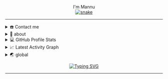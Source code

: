 <div align="center"> 
  I'm Mannu</h1>
</div>

<div align="center">
  <a href="https://github.com/MannuVilasara">
  <img  src="https://raw.githubusercontent.com/MannuVilasara/MannuVilasara/f2d01ce2f26022eba3a758b7cae35779dcea97cd/grid-snake.svg"
       alt="snake" /></a>
</div>

-----
<details>
  <summary>☎️ Contact me</summary>
<div>
  <samp>
    <h2 align="center">you can reach me by:</h2>
    <p align="center">
      <br/>
      <a href="mailto:mannuvilasara@gmail.com" target="blank"><img align="center"
         src="https://img.shields.io/badge/gmail-EA4335.svg?style=for-the-badge&logo=gmail&logoColor=white"
         alt="azzar" height="30"/></a>
    </p>
  <p align="center">
      <a href="https://instagram.com/code_x_mannu" target="blank"><img align="center"
         src="https://img.shields.io/badge/instagram-%23E4405F.svg?style=for-the-badge&logo=Instagram&logoColor=white"
         alt="azzar" height="30"/></a>
      <br>
    </p>
  </samp>
</div>
</details>

<details>
  <summary>🧮 about</summary>
<div>
<samp>
<h2 align="center">About this Account</h2>
 <p align="center">
  <a href="github.com/MannuVilasara" target="blank"><img align="center" 
     src="https://komarev.com/ghpvc/?username=MannuVilasara&style=for-the-badge&label=PROFILE+VIEWS" height="25"
     alt="views count" /></a>
  <a href="https://dev-mannu.vercel.app/"><img align="center" 
     src="https://img.shields.io/website?down_message=offline&style=for-the-badge&up_message=online&url=https%3A%2F%2F1999azzar.github.io%2F1999AZZAR%2F" height="25"
     alt="website" /></a>
  </p>
 </samp>
</div>
</details>
  
<details> 
  <summary>💻 GitHub Profile Stats</summary>
  <div>
  <samp>
    <h2 align="center"> Github stats </h2>
      <br/>
    <details open>
  <summary><h3>Languages</h3></summary>
            <p align="center">
        <a href="https://github.com/MannuVilasara/">
          <img src="https://github-readme-stats.vercel.app/api/top-langs/?username=MannuVilasara&langs_count=6&theme=gruvbox&layout=compact&hide_border=true"
          alt="Mannu :: overall Top Langs " /></a>
      </p>
        <p align="center">
          <a href="https://github.com/MannuVilasara/">
          <img width="45%" src="https://github-profile-summary-cards.vercel.app/api/cards/repos-per-language?username=MannuVilasara&theme=gruvbox&layout=compact&hide_border=true"
          alt="Mannu :: Top Langs by repo" />
          <img width="45%" src="https://github-profile-summary-cards.vercel.app/api/cards/most-commit-language?username=MannuVilasara&theme=gruvbox&layout=compact&hide_border=true"
          alt="Mannu :: Top Langs by commit" />
          </a>
        </p>
</details>
    <details open>
  <summary><h3>stasistic</h3></summary>
        <p align="center">
          <a href="https://github.com/MannuVilasara/">
          <img width="49.5%" src="https://github-readme-stats.vercel.app/api?username=MannuVilasara&show_icons=true&theme=gruvbox&hide_border=true" />
          <img width="49.5%" src="https://github-readme-streak-stats.herokuapp.com/?user=MannuVilasara&theme=gruvbox&hide_border=true" />
          </a>
       </p>
     <br>
     </samp>
  </div>    
</details>

<details>
  <summary>📈 Latest Activity Graph</summary>
  <samp>
  <br/>
  <h2 align="center"> latest contribution </h2>
<a href="https://github.com/ashutosh00710/github-readme-activity-graph">
  <img alt="azzar's Activity Graph" src="https://github-readme-activity-graph.vercel.app/graph/?username=MannuVilasara&bg_color=000&color=fff&line=00E676&point=fff&hide_border=true" /></a>
<br/>
  </samp>
  </details>
  
<details>
  <summary>🌏 global</summary>
  <br/>
  <details open>
  <summary>👷‍♂️ create your own custom badge</summary>
  <div>
  <samp>
    <h2 align="center">u can try using these website for creating your own custom badge</h2>
    <p align="center">
      <a href="https://forthebadge.com/generator/" target="blank">
        <img src="https://forthebadge.com/images/mark.svg" img align="center" height="50"
        alt="for the badge"/></a>        
      <a href="https://shields.io/" target="blank">
        <img src="https://raw.githubusercontent.com/badges/shields/master/readme-logo.svg" img align="center" height="50"
        alt="shields.io"/></a>
    </p>
    </samp>
  </div>
</details> 
<details open>
  <summary>😒 random stuff</summary>
<div>
<samp>
<h2 align="center"> just an ascii art </h2>
</samp>
</div>

```js
/*
              ______
             |  o o |              ______
            /    -  (\            |  o o |
           / /)   (\ \\          /    -  (\
    ______| | | /) \\ \\        / /)   (\ \\
   |  o o | | || \ || | |______| | | /) \\ \\
  /    -  (\\ \\ (/ | | |  o o | | || \ || | |______
 / /)   (\ \\\ \)   (/ /    -  (\\ \\ (/ | | |  o o |
| | | /) \\ \\)  -    / /)   (\ \\\ \)   (/ /    -  (\
| | || \ || | |_o_o__| | | /) \\ \\)  -    / /)   (\ \\
 \\ \\ (/ | | |  o o | | || \ || | |_o_o__| | | /) \\ \\
  \\ \)   (/ /    -  (\\ \\ (/ | | |  o o | | || \ || | |
   \)  -    / /)   (\ \\\ \)   (/ /    -  (\\ \\ (/ | | |
    |_o_o__| | | /) \\ \\)  -    / /)   (\ \\\ \)   (/ /
    |  o o | | || \ || | |_o_o__| | | /) \\ \\)  -    /
   /    -  (\\ \\ (/ | | |  o o | | || \ || | |_o_o__|
  / /)   (\ \\\ \)   (/ /    -  (\\ \\ (/ | | |  o o |
 | | | /) \\ \\)  -    / /)   (\ \\\ \)   (/ /    -  (\
 | | || \ || | |_o_o__| | | /) \\ \\)  -    / /)   (\ \\
  \\ \\ (/ | | |  o o | | || \ || | |_o_o__| | | /) \\ \\
   \\ \)   (/ /    -  (\\ \\ (/ | | |  o o | | || \ || | |
    \)  -    / /)   (\ \\\ \)   (/ /    -  (\\ \\ (/ | | |
     |_o_o__| | | /) \\ \\)  -    / /)   (\ \\\ \)   (/ /
            | | || \ || | |_o_o__| | | /) \\ \\)  -    /
             \\ \\ (/ | | |      | | || \ || | |_o_o__|
    l42       \\ \)   (/ /        \\ \\ (/ | | |
               \)  -    /          \\ \)   (/ /
                |_o_o__|            \)  -    /
                                     |_o_o__|
*/
```
</details>
<br/>
</details> 

  
 <p align="center"><a href="https://git.io/typing-svg"><img src="https://readme-typing-svg.demolab.com?font=Fira+Code&pause=1000&color=0E7334&center=true&vCenter=true&width=435&lines=Freelance+embedded+device+developer;have+high+creativity;Able+to+work+in+team+or+individual+" alt="Typing SVG" /></a></p>
  
  
-----
